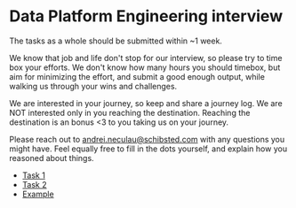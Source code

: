 # Data Platform Engineering interview

The tasks as a whole should be submitted within ~1 week.

We know that job and life don't stop for our interview,
so please try to time box your efforts.
We don't know how many hours you should timebox, but aim for minimizing the effort,
and submit a good enough output, while walking us through your wins and challenges.

We are interested in your journey, so keep and share a journey log.
We are NOT interested only in you reaching the destination.
Reaching the destination is an bonus <3 to you taking us on your journey.

Please reach out to <andrei.neculau@schibsted.com> with any questions you might have.
Feel equally free to fill in the dots yourself, and explain how you reasoned about things.

* [Task 1](./README.task1.md)
* [Task 2](./README.task2.md)
* [Example](./README.example.md)

